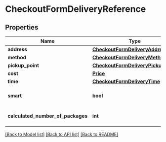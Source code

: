 # CheckoutFormDeliveryReference

## Properties
Name | Type | Description | Notes
------------ | ------------- | ------------- | -------------
**address** | [**CheckoutFormDeliveryAddress**](CheckoutFormDeliveryAddress.md) |  | [optional] 
**method** | [**CheckoutFormDeliveryMethod**](CheckoutFormDeliveryMethod.md) |  | [optional] 
**pickup_point** | [**CheckoutFormDeliveryPickupPoint**](CheckoutFormDeliveryPickupPoint.md) |  | [optional] 
**cost** | [**Price**](Price.md) |  | [optional] 
**time** | [**CheckoutFormDeliveryTime**](CheckoutFormDeliveryTime.md) |  | [optional] 
**smart** | **bool** | Buyer used a SMART option | [optional] 
**calculated_number_of_packages** | **int** | Calculated number of packages. | [optional] 

[[Back to Model list]](../README.md#documentation-for-models) [[Back to API list]](../README.md#documentation-for-api-endpoints) [[Back to README]](../README.md)


